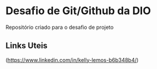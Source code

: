 # Desafio de Git/Github da DIO
Repositório criado para o desafio de projeto


## Links Uteis 

(https://www.linkedin.com/in/kelly-lemos-b6b348b4/)
